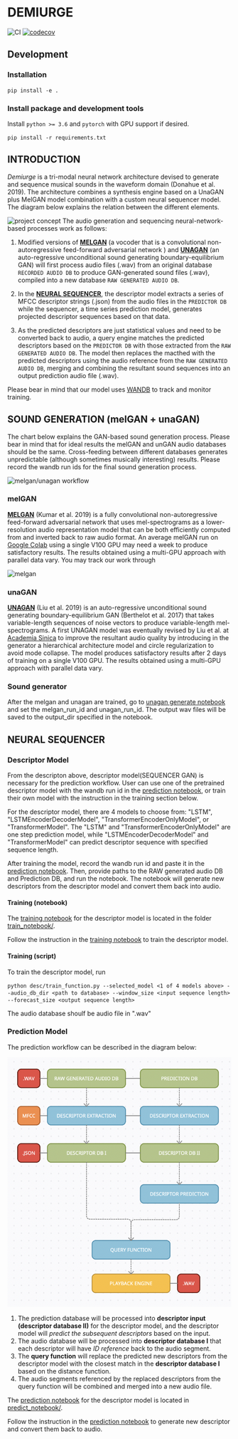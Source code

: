 # DEMIURGE
![CI](https://github.com/buganart/descriptor-transformer/workflows/CI/badge.svg?branch=main)
[![codecov](https://codecov.io/gh/buganart/descriptor-transformer/branch/main/graph/badge.svg)](https://codecov.io/gh/buganart/descriptor-transformer)

## Development

### Installation

    pip install -e .


### Install package and development tools

Install `python >= 3.6` and `pytorch` with GPU support if desired.

    pip install -r requirements.txt


<!-- Run the tests

    pytest -->

<!-- 
### Option 2: Using nix and direnv

1. Install the [nix](https://nixos.org/download.html) package manager
and [direnv](https://direnv.net/).
2. [Hook](https://direnv.net/docs/hook.html) `direnv` into your shell.
3. Type `direnv allow` from within the checkout of this repository. -->

## INTRODUCTION
*Demiurge* is a tri-modal neural network architecture devised to generate and sequence musical sounds in the waveform domain (Donahue et al. 2019). The architecture combines a synthesis engine based on a UnaGAN plus MelGAN model combination with a custom neural sequencer model. The diagram below explains the relation between the different elements.

![project concept](https://github.com/robertoalonsotrillo/descriptor-transformer/blob/main/_static/img/Dataflow.png)
The audio generation and sequencing neural-network-based processes work as follows:

1. Modified versions of **[MELGAN](https://github.com/buganart/melgan-neurips)** (a vocoder that is a convolutional non-autoregressive feed-forward adversarial network ) and **[UNAGAN](https://github.com/buganart/unagan)** (an auto-regressive unconditional sound generating boundary-equilibrium GAN) will first process audio files (.wav) from an original database `RECORDED AUDIO DB` to produce GAN-generated sound files (.wav), compiled into a new database `RAW GENERATED AUDIO DB`. 

2. In the **[NEURAL SEQUENCER](https://github.com/buganart/descriptor-transformer)**, the descriptor model extracts a series of MFCC descriptor strings (.json) from the audio files in the `PREDICTOR DB` while the sequencer, a time series prediction model, generates projected descriptor sequences based on that data. 

3. As the predicted descriptors are just statistical values and need to be converted back to audio, a query engine matches the predicted descriptors based on the   `PREDICTOR DB` with those extracted from the `RAW GENERATED AUDIO DB`. The model then replaces the macthed with the predicted descriptors using the audio reference from the `RAW GENERATED AUDIO DB`, merging and combining the resultant sound sequences into an output prediction audio file (.wav).

Please bear in mind that our model uses [WANDB](https://wandb.ai/) to track and monitor training.

## SOUND GENERATION (melGAN + unaGAN)

The chart below explains the GAN-based sound generation process. Please bear in mind that for ideal results the melGAN and unGAN audio databases should be the same. Cross-feeding between different databases generates unpredictable (although sometimes musically interesting) results. Please record the wandb run ids for the final sound generation process. 

![melgan/unagan workflow](https://github.com/robertoalonsotrillo/descriptor-transformer/blob/main/_static/img/Demiurge.png)

### melGAN

**[MELGAN](https://github.com/buganart/melgan-neurips)**  (Kumar et al. 2019) is a fully convolutional non-autoregressive feed-forward adversarial network that uses mel-spectrograms as a lower-resolution audio representation model that can be both efficiently computed from and inverted back to raw audio format. An average melGAN run on [Google Colab](https://colab.research.google.com/) using a single V100 GPU may need a week to produce satisfactory results. The results obtained using a multi-GPU approach with parallel data vary. You may track our work through 

<img width="957" alt="melgan" src="https://user-images.githubusercontent.com/68105693/115818429-53b94100-a42f-11eb-9cb5-1c6c20ba5243.png">

### unaGAN

**[UNAGAN](https://github.com/buganart/unagan)** (Liu et al. 2019) is an auto-regressive unconditional sound generating boundary-equilibrium GAN (Berthelot et al. 2017) that takes variable-length sequences of noise vectors to produce variable-length mel-spectrograms. A first UNAGAN model was eventually revised by Liu et al. at [Academia Sinica](https://musicai.citi.sinica.edu.tw) to improve the resultant audio quality by introducing in the generator a hierarchical architecture  model and circle regularization to avoid mode collapse. The model produces satisfactory results after 2 days of training on a single V100 GPU. The results obtained using a multi-GPU approach with parallel data vary. 

### Sound generator

After the melgan and unagan are trained, go to [unagan generate notebook](https://github.com/buganart/descriptor-transformer/blob/main/predict_notebook/Unagan_generate.ipynb) and set the melgan_run_id and unagan_run_id. The output wav files will be saved to the output_dir specified in the notebook.

## NEURAL SEQUENCER

### Descriptor Model

From the descripton above, descriptor model(SEQUENCER GAN) is necessary for the prediction workflow. User can use one of the pretrained descriptor model with the wandb run id in the [prediction notebook](https://github.com/robertoalonsotrillo/descriptor-transformer/blob/main/predict_notebook/descriptor_model_predict.ipynb), or train their own model with the instruction in the training section below.

For the descriptor model, there are 4 models to choose from: "LSTM", "LSTMEncoderDecoderModel", "TransformerEncoderOnlyModel", or "TransformerModel".
The "LSTM" and "TransformerEncoderOnlyModel" are one step prediction model, while "LSTMEncoderDecoderModel" and "TransformerModel" can predict descriptor sequence with specified sequence length.

After training the model, record the wandb run id and paste it in the [prediction notebook](https://github.com/buganart/descriptor-transformer/blob/main/predict_notebook/descriptor_model_predict.ipynb). Then, provide paths to the RAW generated audio DB and Prediction DB, and run the notebook. The notebook will generate new descriptors from the descriptor model and convert them back into audio.

#### Training (notebook)

The [training notebook](https://github.com/buganart/descriptor-transformer/blob/main/train_notebook/descriptor_model_train.ipynb) for the descriptor model is located in the folder [train_notebook/](https://github.com/buganart/descriptor-transformer/tree/main/train_notebook).

Follow the instruction in the [training notebook](https://github.com/buganart/descriptor-transformer/blob/main/train_notebook/descriptor_model_train.ipynb) to train the descriptor model.

#### Training (script)

To train the descriptor model, run

    python desc/train_function.py --selected_model <1 of 4 models above> --audio_db_dir <path to database> --window_size <input sequence length> --forecast_size <output sequence length>

The audio database shoulf be audio file in ".wav"


### Prediction Model

The prediction workflow can be described in the diagram below:

![descriptor workflow](https://github.com/buganart/descriptor-transformer/blob/main/_static/img/descriptor_model_predict_workflow.png)

1. The prediction database will be processed into **descriptor input (descriptor database II)** for the descriptor model, and the descriptor model will *predict the subsequent descriptors* based on the input.
2. The audio database will be processed into **descriptor database I** that each descriptor will have *ID reference* back to the audio segment. 
3. The **query function** will replace the predicted new descriptors from the descriptor model with the closest match in the **descriptor database I** based on the distance function.
4. The audio segments referenced by the replaced descriptors from the query function will be combined and merged into a new audio file.

The [prediction notebook](https://github.com/buganart/descriptor-transformer/blob/main/predict_notebook/descriptor_model_predict.ipynb) for the descriptor model is located in [predict_notebook/](https://github.com/buganart/descriptor-transformer/tree/main/predict_notebook).

Follow the instruction in the [prediction notebook](https://github.com/buganart/descriptor-transformer/blob/main/predict_notebook/descriptor_model_predict.ipynb) to generate new descriptor and convert them back to audio.

